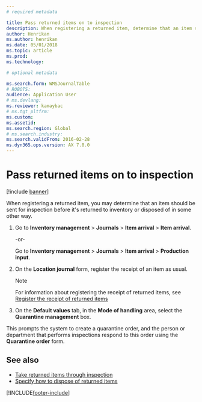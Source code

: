 ```yaml
---
# required metadata

title: Pass returned items on to inspection 
description: When registering a returned item, determine that an item should be sent for inspection before it's returned to inventory or disposed of in some other way.
author: Henrikan
ms.author: henrikan
ms.date: 05/01/2018
ms.topic: article
ms.prod: 
ms.technology: 

# optional metadata

ms.search.form: WMSJournalTable
# ROBOTS: 
audience: Application User
# ms.devlang: 
ms.reviewer: kamaybac
# ms.tgt_pltfrm: 
ms.custom: 
ms.assetid: 
ms.search.region: Global
# ms.search.industry: 
ms.search.validFrom: 2016-02-28
ms.dyn365.ops.version: AX 7.0.0
---
```


# Pass returned items on to inspection

[!include [banner](../includes/banner.md)]

When registering a returned item, you may determine that an item should be sent for inspection before it's returned to inventory or disposed of in some other way.

1. Go to **Inventory management** \> **Journals** \> **Item arrival** \> **Item arrival**.

    \-or-

    Go to **Inventory management** \> **Journals** \> **Item arrival** \> **Production input**.

1. On the **Location journal** form, register the receipt of an item as usual.

    > [!NOTE]
    > For information about registering the receipt of returned items, see [Register the receipt of returned items](register-the-receipt-of-returned-items.md)

1. On the **Default values** tab, in the **Mode of handling** area, select the **Quarantine management** box.

This prompts the system to create a quarantine order, and the person or department that performs inspections respond to this order using the **Quarantine order** form.

## See also

- [Take returned items through inspection](take-returned-items-through-inspection.md)
- [Specify how to dispose of returned items](specify-how-to-dispose-of-returned-items.md)

[!INCLUDE[footer-include](../../includes/footer-banner.md)]
